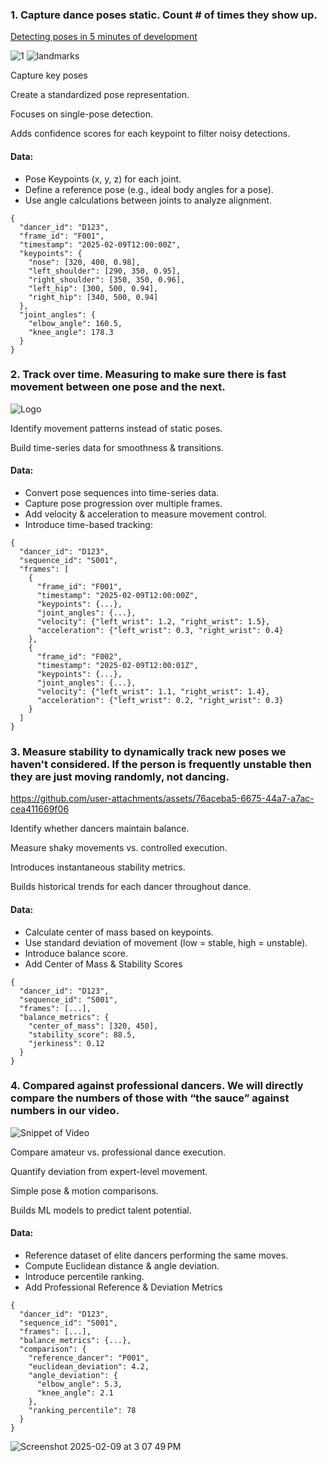 ### 1. Capture dance poses static. Count # of times they show up.

[Detecting poses in 5 minutes of development](https://www.loom.com/share/b1aa128e1cce4944bcd96fc25534bc2a?sid=342d3c8f-b58d-490b-8bfc-eaef2ad14dda )

![1](https://github.com/user-attachments/assets/2c379607-5895-4e0d-a020-43bc91820882)
![landmarks](https://github.com/user-attachments/assets/f1440845-77f5-42f5-856a-c93bc2842306)

Capture key poses 

Create a standardized pose representation.

Focuses on single-pose detection.

Adds confidence scores for each keypoint to filter noisy detections.

#### Data:

- Pose Keypoints (x, y, z) for each joint.
- Define a reference pose (e.g., ideal body angles for a pose).
- Use angle calculations between joints to analyze alignment.

  
```
{
  "dancer_id": "D123",
  "frame_id": "F001",
  "timestamp": "2025-02-09T12:00:00Z",
  "keypoints": {
    "nose": [320, 400, 0.98],
    "left_shoulder": [290, 350, 0.95],
    "right_shoulder": [350, 350, 0.96],
    "left_hip": [300, 500, 0.94],
    "right_hip": [340, 500, 0.94]
  },
  "joint_angles": {
    "elbow_angle": 160.5,
    "knee_angle": 178.3
  }
}
```

### 2. Track over time.  Measuring to make sure there is fast movement between one pose and the next.

<img src="https://github.com/Yuni0217/Transpdance/blob/main/Figures/Prototype_gif.gif" alt="Logo">

Identify movement patterns instead of static poses.

Build time-series data for smoothness & transitions.

#### Data:

- Convert pose sequences into time-series data.
- Capture pose progression over multiple frames.
- Add velocity & acceleration to measure movement control.
- Introduce time-based tracking:

```
{
  "dancer_id": "D123",
  "sequence_id": "S001",
  "frames": [
    {
      "frame_id": "F001",
      "timestamp": "2025-02-09T12:00:00Z",
      "keypoints": {...},
      "joint_angles": {...},
      "velocity": {"left_wrist": 1.2, "right_wrist": 1.5},
      "acceleration": {"left_wrist": 0.3, "right_wrist": 0.4}
    },
    {
      "frame_id": "F002",
      "timestamp": "2025-02-09T12:00:01Z",
      "keypoints": {...},
      "joint_angles": {...},
      "velocity": {"left_wrist": 1.1, "right_wrist": 1.4},
      "acceleration": {"left_wrist": 0.2, "right_wrist": 0.3}
    }
  ]
}
```

### 3. Measure stability to dynamically track new poses we haven't considered.  If the person is frequently unstable then they are just moving randomly, not dancing.

https://github.com/user-attachments/assets/76aceba5-6675-44a7-a7ac-cea411669f06

Identify whether dancers maintain balance.

Measure shaky movements vs. controlled execution.

Introduces instantaneous stability metrics.

Builds historical trends for each dancer throughout dance.

#### Data:

- Calculate center of mass based on keypoints.
- Use standard deviation of movement (low = stable, high = unstable).
- Introduce balance score.
- Add Center of Mass & Stability Scores

```
{
  "dancer_id": "D123",
  "sequence_id": "S001",
  "frames": [...],
  "balance_metrics": {
    "center_of_mass": [320, 450],
    "stability_score": 88.5,
    "jerkiness": 0.12
  }
}
```

### 4. Compared against professional dancers.  We will directly compare the numbers of those with “the sauce” against numbers in our video.

![Snippet of Video](./images/dance_comp.gif)

Compare amateur vs. professional dance execution.

Quantify deviation from expert-level movement.

Simple pose & motion comparisons.

Builds ML models to predict talent potential.

#### Data:

- Reference dataset of elite dancers performing the same moves.
- Compute Euclidean distance & angle deviation.
- Introduce percentile ranking.
- Add Professional Reference & Deviation Metrics
  
```
{
  "dancer_id": "D123",
  "sequence_id": "S001",
  "frames": [...],
  "balance_metrics": {...},
  "comparison": {
    "reference_dancer": "P001",
    "euclidean_deviation": 4.2,
    "angle_deviation": {
      "elbow_angle": 5.3,
      "knee_angle": 2.1
    },
    "ranking_percentile": 78
  }
}
```


![Screenshot 2025-02-09 at 3 07 49 PM](https://github.com/user-attachments/assets/9b7cd9e8-6c34-43a9-8a5a-18314c1350ae)

